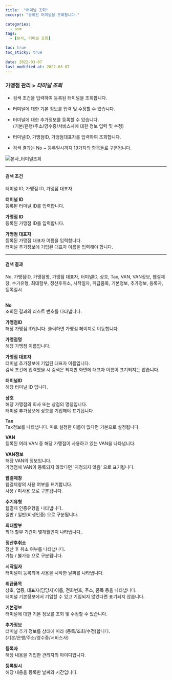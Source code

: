 ```yaml
---
title:  "터미널 조회"
excerpt: "등록된 터미널을 조회합니다."

categories:
  - asm
tags:
  - [본사, 터미널 조회]

toc: true
toc_sticky: true
 
date: 2022-03-07
last_modified_at: 2022-03-07
---
```


### 가맹점 관리 > *터미널 조회*
- 검색 조건을 입력하여 등록된 터미널을 조회합니다.

- 터미널에 대한 기본 정보를 입력 및 수정할 수 있습니다.

- 터미널에 대한 추가정보를 등록할 수 있습니다. <br> (기본/은행/주소/영수증/서비스사에 대한 정보 입력 및 수정)

- 터미널ID, 가맹점ID, 가맹점대표자를 입력하여 조회합니다.

- 검색 결과는 No ~ 등록일시까지 19가지의 항목들로 구분됩니다.

![본사_터미널조회](https://user-images.githubusercontent.com/95394003/156959272-18a6292f-0fb6-43a7-8394-f25c630cde43.jpeg)
<br>

---

#### 검색 조건
터미널 ID, 가맹점 ID, 가맹점 대표자
<br>

**터미널 ID**
<br>등록된 터미널 ID를 입력합니다.

**가맹점 ID**
<br>등록된 가맹점 ID를 입력합니다.

**가맹점 대표자**
<br>등록된 가맹점 대표자 이름을 입력합니다.
<br>터미널 추가정보에 기입된 대표자 이름을 입력해야 합니다.

---

#### 검색 결과
No, 가맹점ID, 가맹점명, 가맹점 대표자, 터미널ID, 상호, Tax, VAN, VAN정보, 웹결제창, 수기유형, 최대할부, 정산후취소, 시작일자, 취급품목, 기본정보, 추가정보, 등록자, 등록일시
<br>
<br>

**No**
<br>조회된 결과의 리스트 번호를 나타냅니다.

**가맹점ID**
<br>해당 가맹점 ID입니다. 클릭하면 가맹점 페이지로 이동합니다.

**가맹점명**
<br>해당 가맹점 이름입니다.

**가맹점 대표자**
<br>터미널 추가정보에 기입된 대표자 이름입니다.
<br>검색 조건에 입력했을 시 검색은 되지만 화면에 대표자 이름이 표기되지는 않습니다.

**터미널ID**
<br>해당 터미널 ID 입니다.

**상호**
<br>해당 가맹점의 회사 또는 상점의 명칭입니다.
<br>터미널 추가정보에 상호를 기입해야 표기됩니다.

**Tax**
<br>Tax정보를 나타냅니다. 따로 설정한 이름이 없다면 기본으로 설정됩니다.

**VAN**
<br>등록된 여러 VAN 중 해당 가맹점이 사용하고 있는 VAN을 나타냅니다.

**VAN정보**
<br>해당 VAN의 정보입니다.
<br>가맹점에 VAN이 등록되지 않았다면 '지정되지 않음' 으로 표기됩니다.

**웹결제창**
<br>웹결제창의 사용 여부를 표기합니다.
<br>사용 / 미사용 으로 구분됩니다.

**수기유형**
<br>웹결제 인증유형을 나타냅니다.
<br>일반 / 일반(비생인증) 으로 구분됩니다.

**최대할부**
<br>
최대 할부 기간이 몇개월인지 나타냅니다,.

**정산후취소**
<br>정산 후 취소 여부를 나타냅니다.
<br>가능 / 불가능 으로 구분됩니다.

**시작일자**
<br>터미널이 등록되어 사용을 시작한 날짜를 나타냅니다.

**취급품목**
<br>상호, 업종, 대표자(담당자)이름, 전화번호, 주소, 품목 등을 나타냅니다.
<br>터미널 기본정보에서 기입할 수 있고 기입되지 않았다면 표기되지 않습니다.

**기본정보**
<br>터미널에 대한 기본 정보를 조회 및 수정할 수 있습니다.

**추가정보**
<br>터미널 추가 정보를 상태에 따라 (등록/조회/수정)합니다.
<br>(기본/은행/주소/영수증/서비스사)

**등록자**
<br>해당 내용을 기입한 관리자의 아이디입니다.

**등록일시**
<br>해당 내용을 등록한 날짜와 시간입니다.
